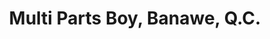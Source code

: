 ---
title: "Multi Parts Boy, Banawe, Q.C."
url: /quezon-city/multi-parts-boy-banawe-q-c/
shop: Autoteile
---